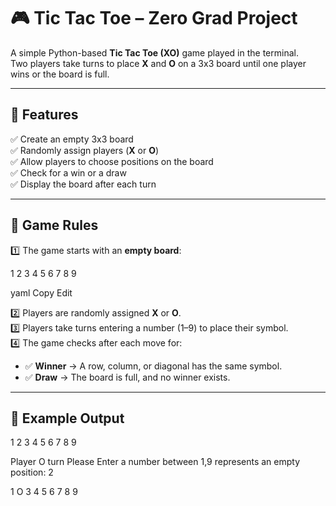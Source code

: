 # 🎮 Tic Tac Toe – Zero Grad Project  

A simple Python-based **Tic Tac Toe (XO)** game played in the terminal.  
Two players take turns to place **X** and **O** on a 3x3 board until one player wins or the board is full.  

---

## 📌 Features  
✅ Create an empty 3x3 board  
✅ Randomly assign players (**X** or **O**)  
✅ Allow players to choose positions on the board  
✅ Check for a win or a draw  
✅ Display the board after each turn  

---

## 🎯 Game Rules  
1️⃣ The game starts with an **empty board**:  

1 2 3
4 5 6
7 8 9

yaml
Copy
Edit

2️⃣ Players are randomly assigned **X** or **O**.  
3️⃣ Players take turns entering a number (1–9) to place their symbol.  
4️⃣ The game checks after each move for:  
   - ✅ **Winner** → A row, column, or diagonal has the same symbol.  
   - ✅ **Draw** → The board is full, and no winner exists.  

---

## 📸 Example Output  

1 2 3
4 5 6
7 8 9

Player O turn
Please Enter a number between 1,9 represents an empty position: 2

1 O 3
4 5 6
7 8 9
